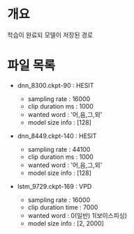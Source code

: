 # 개요
학습이 완료되 모델이 저장된 경로

# 파일 목록
- dnn_8300.ckpt-90 : HESIT
  * sampling rate : 16000
  * clip duration ms : 1000
  * wanted word : '어,음,그,외'
  * model size info : [128]

- dnn_8449.ckpt-140 : HESIT
  * sampling rate : 44100
  * clip duration ms : 1000
  * wanted word : '어,음,그,외'
  * model size info : [128]

- lstm_9729.ckpt-169 : VPD
  * sampling rate : 16000
  * clip duration time : 7000
  * wanted word : 0(일반) 1(보이스피싱)
  * model size info : [2, 2000]
